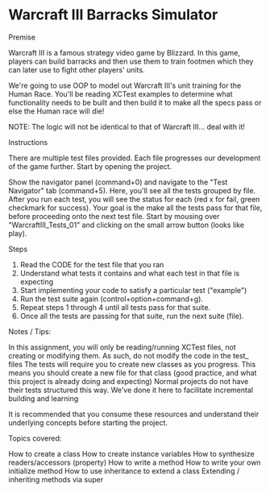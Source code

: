 Warcraft III Barracks Simulator
===============
Premise

Warcraft III is a famous strategy video game by Blizzard. In this game, players can build barracks and then use them to train footmen which they can later use to fight other players' units.

We're going to use OOP to model out Warcraft III's unit training for the Human Race. You'll be reading XCTest examples to determine what functionality needs to be built and then build it to make all the specs pass or else the Human race will die!

NOTE: The logic will not be identical to that of Warcraft III... deal with it!

Instructions

There are multiple test files provided. Each file progresses our development of the game further. Start by opening the project.

Show the navigator panel (command+0) and navigate to the "Test Navigator" tab (command+5). Here, you'll see all the tests grouped by file. After you run each test, you will see the status for each (red x for fail, green checkmark for success). Your goal is the make all the tests pass for that file, before proceeding onto the next test file. Start by mousing over "WarcraftIII_Tests_01" and clicking on the small arrow button (looks like play).

Steps

1) Read the CODE for the test file that you ran
2) Understand what tests it contains and what each test in that file is expecting
3) Start implementing your code to satisfy a particular test ("example")
4) Run the test suite again (control+option+command+g).
5) Repeat steps 1 through 4 until all tests pass for that suite.
6) Once all the tests are passing for that suite, run the next suite (file).

Notes / Tips:

In this assignment, you will only be reading/running XCTest files, not creating or modifying them.
As such, do not modify the code in the test_ files
The tests will require you to create new classes as you progress. This means you should create a new file for that class (good practice, and what this project is already doing and expecting)
Normal projects do not have their tests structured this way. We've done it here to facilitate incremental building and learning

It is recommended that you consume these resources and understand their underlying concepts before starting the project.

Topics covered:

How to create a class
How to create instance variables
How to synthesize readers/accessors (property)
How to write a method
How to write your own initialize method
How to use inheritance to extend a class
Extending / inheriting methods via super
